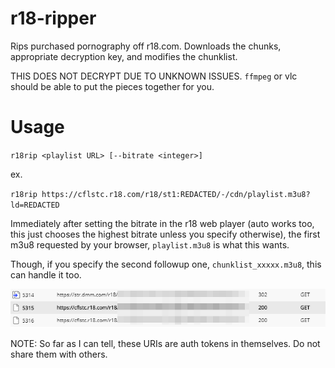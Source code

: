 # r18-ripper

Rips purchased pornography off r18.com. Downloads the chunks, appropriate decryption key, and modifies the chunklist.

THIS DOES NOT DECRYPT DUE TO UNKNOWN ISSUES. `ffmpeg` or vlc should be able to put the pieces together for you.

# Usage

`r18rip <playlist URL> [--bitrate <integer>]`

ex.

`r18rip https://cflstc.r18.com/r18/st1:REDACTED/-/cdn/playlist.m3u8?ld=REDACTED`

Immediately after setting the bitrate in the r18 web player (auto works too, this just chooses the highest bitrate unless you specify otherwise), the first m3u8 requested by your browser, `playlist.m3u8` is what this wants.

Though, if you specify the second followup one, `chunklist_xxxxx.m3u8`, this can handle it too.

![](what_to_look_for.png)

NOTE: So far as I can tell, these URIs are auth tokens in themselves. Do not share them with others.